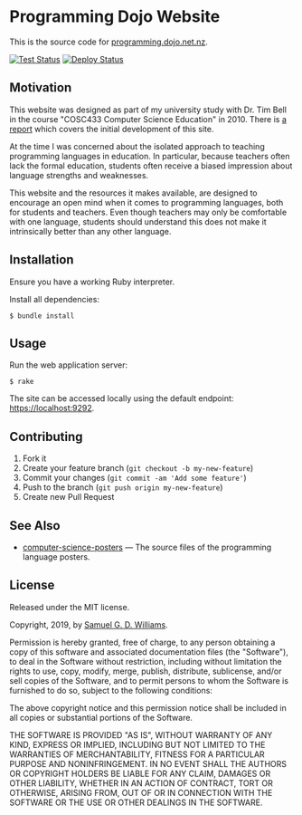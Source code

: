# Programming Dojo Website

This is the source code for [programming.dojo.net.nz](https://programming.dojo.net.nz).

[![Test Status](https://github.com/ioquatix/programming.dojo.net.nz/workflows/Test/badge.svg)](https://github.com/ioquatix/programming.dojo.net.nz/actions?workflow=Test)
[![Deploy Status](https://github.com/ioquatix/programming.dojo.net.nz/workflows/Deploy/badge.svg)](https://github.com/ioquatix/programming.dojo.net.nz/actions?workflow=Deploy)

## Motivation

This website was designed as part of my university study with Dr. Tim Bell in the course "COSC433 Computer Science Education" in 2010. There is [a report](pages/welcome/Programming%20Dojo%20Report.pdf) which covers the initial development of this site.

At the time I was concerned about the isolated approach to teaching programming languages in education. In particular, because teachers often lack the formal education, students often receive a biased impression about language strengths and weaknesses.

This website and the resources it makes available, are designed to encourage an open mind when it comes to programming languages, both for students and teachers. Even though teachers may only be comfortable with one language, students should understand this does not make it intrinsically better than any other language.

## Installation

Ensure you have a working Ruby interpreter.

Install all dependencies:

```
$ bundle install
```

## Usage

Run the web application server:

```
$ rake
```

The site can be accessed locally using the default endpoint: [https://localhost:9292](https://localhost:9292).

## Contributing

1. Fork it
2. Create your feature branch (`git checkout -b my-new-feature`)
3. Commit your changes (`git commit -am 'Add some feature'`)
4. Push to the branch (`git push origin my-new-feature`)
5. Create new Pull Request

## See Also

- [computer-science-posters](https://github.com/ioquatix/computer-science-posters) — The source files of the programming language posters.

## License

Released under the MIT license.

Copyright, 2019, by [Samuel G. D. Williams](http://www.codeotaku.com/samuel-williams).

Permission is hereby granted, free of charge, to any person obtaining a copy
of this software and associated documentation files (the "Software"), to deal
in the Software without restriction, including without limitation the rights
to use, copy, modify, merge, publish, distribute, sublicense, and/or sell
copies of the Software, and to permit persons to whom the Software is
furnished to do so, subject to the following conditions:

The above copyright notice and this permission notice shall be included in
all copies or substantial portions of the Software.

THE SOFTWARE IS PROVIDED "AS IS", WITHOUT WARRANTY OF ANY KIND, EXPRESS OR
IMPLIED, INCLUDING BUT NOT LIMITED TO THE WARRANTIES OF MERCHANTABILITY,
FITNESS FOR A PARTICULAR PURPOSE AND NONINFRINGEMENT. IN NO EVENT SHALL THE
AUTHORS OR COPYRIGHT HOLDERS BE LIABLE FOR ANY CLAIM, DAMAGES OR OTHER
LIABILITY, WHETHER IN AN ACTION OF CONTRACT, TORT OR OTHERWISE, ARISING FROM,
OUT OF OR IN CONNECTION WITH THE SOFTWARE OR THE USE OR OTHER DEALINGS IN
THE SOFTWARE.

